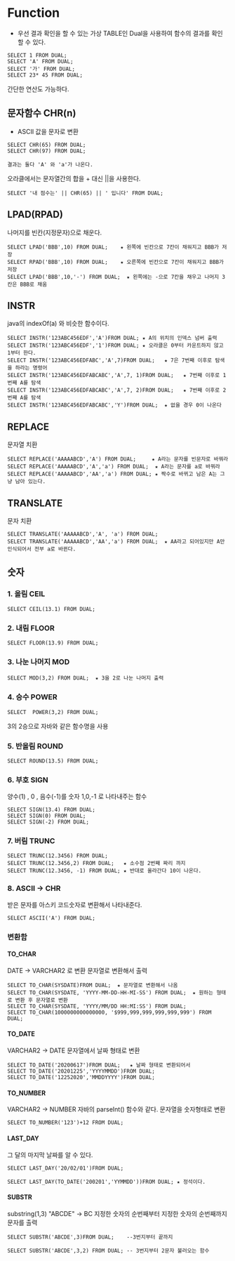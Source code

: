 # Function
- 우선 결과 확인을 할 수 있는 가상 TABLE인 Dual을 사용하여 함수의 결과를 확인 할 수 있다.

```
SELECT 1 FROM DUAL;
SELECT 'A' FROM DUAL;
SELECT '가' FROM DUAL;
SELECT 23* 45 FROM DUAL;
```
간단한 연산도 가능하다.

## 문자함수 CHR(n)
- ASCII 값을 문자로 변환
```
SELECT CHR(65) FROM DUAL;
SELECT CHR(97) FROM DUAL;

결과는 둘다 'A' 와 'a'가 나온다.
```
오라클에서는 문자열간의 합을 + 대신 ||을 사용한다.
```
SELECT '내 점수는' || CHR(65) || ' 입니다' FROM DUAL;
```
## LPAD(RPAD) 
나머지를 빈칸(지정문자)으로 채운다.
```
SELECT LPAD('BBB',10) FROM DUAL;    ★ 왼쪽에 빈칸으로 7칸이 채워지고 BBB가 저장
SELECT RPAD('BBB',10) FROM DUAL;    ★ 오른쪽에 빈칸으로 7칸이 채워지고 BBB가 저장
SELECT LPAD('BBB',10,'-') FROM DUAL;  ★ 왼쪽에는 -으로 7칸을 채우고 나머지 3칸은 BBB로 채움
```
## INSTR
java의 indexOf(a) 와 비슷한 함수이다.
```
SELECT INSTR('123ABC456EDF','A')FROM DUAL; ★ A의 위치의 인덱스 넘버 출력
SELECT INSTR('123ABC456EDF','1')FROM DUAL; ★ 오라클은 0부터 카운트하지 않고 1부터 한다.
SELECT INSTR('123ABC456EDFABC','A',7)FROM DUAL;   ★ 7은 7번째 이후로 탐색을 하라는 명령어
SELECT INSTR('123ABC456EDFABCABC','A',7, 1)FROM DUAL;   ★ 7번째 이후로 1번째 A를 탐색
SELECT INSTR('123ABC456EDFABCABC','A',7, 2)FROM DUAL;   ★ 7번째 이후로 2번째 A를 탐색
SELECT INSTR('123ABC456EDFABCABC','Y')FROM DUAL;  ★ 없을 경우 0이 나온다
```
## REPLACE  
문자열 치환
```
SELECT REPLACE('AAAAABCD','A') FROM DUAL;     ★ A라는 문자를 빈문자로 바꿔라
SELECT REPLACE('AAAAABCD','A','a') FROM DUAL;  ★ A라는 문자를 a로 바꿔라
SELECT REPLACE('AAAAABCD','AA','a') FROM DUAL; ★ 짝수로 바뀌고 남은 A는 그냥 남아 있는다.
```
## TRANSLATE
문자 치환
```
SELECT TRANSLATE('AAAAABCD','A', 'a') FROM DUAL;
SELECT TRANSLATE('AAAAABCD','AA','a') FROM DUAL;  ★ AA라고 되어있지만 A만 인식되어서 전부 a로 바뀐다.
```
## 숫자
### 1. 올림 CEIL
```
SELECT CEIL(13.1) FROM DUAL;
```
### 2. 내림 FLOOR
```
SELECT FLOOR(13.9) FROM DUAL;
```
### 3. 나눈 나머지 MOD
```
SELECT MOD(3,2) FROM DUAL;  ★ 3을 2로 나눈 나머지 출력 
```

### 4. 승수 POWER
```
SELECT  POWER(3,2) FROM DUAL;
```
3의 2승으로 자바와 같은 함수명을 사용

### 5. 반올림 ROUND
```
SELECT ROUND(13.5) FROM DUAL;
``` 
### 6. 부호 SIGN
양수(1) , 0 , 음수(-1)를 숫자 1,0,-1  로 나타내주는 함수
```
SELECT SIGN(13.4) FROM DUAL;
SELECT SIGN(0) FROM DUAL;
SELECT SIGN(-2) FROM DUAL;
```
### 7. 버림 TRUNC
```
SELECT TRUNC(12.3456) FROM DUAL;
SELECT TRUNC(12.3456,2) FROM DUAL;   ★ 소수점 2번째 짜리 까지
SELECT TRUNC(12.3456, -1) FROM DUAL; ★ 반대로 올라간다 10이 나온다.
```
### 8. ASCII -> CHR
받은 문자를 아스키 코드숫자로 변환해서 나타내준다.
```
SELECT ASCII('A') FROM DUAL;
```
### 변환함
#### TO_CHAR
DATE -> VARCHAR2 로 변환 문자열로 변환해서 출력
```
SELECT TO_CHAR(SYSDATE)FROM DUAL;  ★ 문자열로 변환해서 나옴
SELECT TO_CHAR(SYSDATE, 'YYYY-MM-DD-HH-MI-SS') FROM DUAL;  ★ 원하는 형태로 변환 후 문자열로 변환
SELECT TO_CHAR(SYSDATE, 'YYYY/MM/DD HH:MI:SS') FROM DUAL; 
SELECT TO_CHAR(1000000000000000, '$999,999,999,999,999,999') FROM DUAL;
```
#### TO_DATE
VARCHAR2 -> DATE 문자열에서 날짜 형태로 변환
```
SELECT TO_DATE('20200617')FROM DUAL;   ★ 날짜 형태로 변환되어서 
SELECT TO_DATE('20201225','YYYYMMDD')FROM DUAL;
SELECT TO_DATE('12252020','MMDDYYYY')FROM DUAL;
```
#### TO_NUMBER
VARCHAR2 -> NUMBER   자바의 parseInt() 함수와 같다. 문자열을 숫자형태로 변환
```
SELECT TO_NUMBER('123')+12 FROM DUAL;
```
#### LAST_DAY
그 달의 마지막 날짜를 알 수 있다.
```
SELECT LAST_DAY('20/02/01')FROM DUAL;

SELECT LAST_DAY(TO_DATE('200201','YYMMDD'))FROM DUAL; ★ 정석이다.
```
#### SUBSTR
substring(1,3)     "ABCDE" -> BC 지정한 숫자의 순번째부터 지정한 숫자의 순번째까지 문자를 출력
```
SELECT SUBSTR('ABCDE',3)FROM DUAL;    --3번지부터 끝까지

SELECT SUBSTR('ABCDE',3,2) FROM DUAL; -- 3번지부터 2문자 불러오는 함수
```

